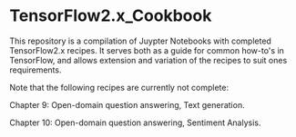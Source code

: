 # TensorFlow2.x_Cookbook

This repository is a compilation of Juypter Notebooks with completed TensorFlow2.x recipes. It serves both as a guide for common how-to's in TensorFlow, and allows extension and variation of the recipes to suit ones requirements.


Note that the following recipes are currently not complete:

Chapter 9: Open-domain question answering, Text generation.

Chapter 10: Open-domain question answering, Sentiment Analysis.

